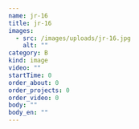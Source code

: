 ```yaml
---
name: jr-16
title: jr-16
images:
  - src: /images/uploads/jr-16.jpg
    alt: ""
category: B
kind: image
video: ""
startTime: 0
order_about: 0
order_projects: 0
order_video: 0
body: ""
body_en: ""
---
```

